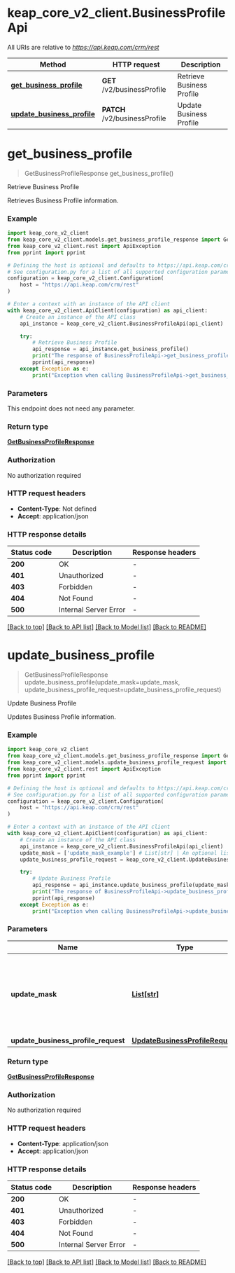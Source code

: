 # keap_core_v2_client.BusinessProfileApi

All URIs are relative to *https://api.keap.com/crm/rest*

Method | HTTP request | Description
------------- | ------------- | -------------
[**get_business_profile**](BusinessProfileApi.md#get_business_profile) | **GET** /v2/businessProfile | Retrieve Business Profile
[**update_business_profile**](BusinessProfileApi.md#update_business_profile) | **PATCH** /v2/businessProfile | Update Business Profile


# **get_business_profile**
> GetBusinessProfileResponse get_business_profile()

Retrieve Business Profile

Retrieves Business Profile information.

### Example


```python
import keap_core_v2_client
from keap_core_v2_client.models.get_business_profile_response import GetBusinessProfileResponse
from keap_core_v2_client.rest import ApiException
from pprint import pprint

# Defining the host is optional and defaults to https://api.keap.com/crm/rest
# See configuration.py for a list of all supported configuration parameters.
configuration = keap_core_v2_client.Configuration(
    host = "https://api.keap.com/crm/rest"
)

# Enter a context with an instance of the API client
with keap_core_v2_client.ApiClient(configuration) as api_client:
    # Create an instance of the API class
    api_instance = keap_core_v2_client.BusinessProfileApi(api_client)

    try:
        # Retrieve Business Profile
        api_response = api_instance.get_business_profile()
        print("The response of BusinessProfileApi->get_business_profile:\n")
        pprint(api_response)
    except Exception as e:
        print("Exception when calling BusinessProfileApi->get_business_profile: %s\n" % e)
```


### Parameters

This endpoint does not need any parameter.

### Return type

[**GetBusinessProfileResponse**](GetBusinessProfileResponse.md)

### Authorization

No authorization required

### HTTP request headers

 - **Content-Type**: Not defined
 - **Accept**: application/json

### HTTP response details

| Status code | Description | Response headers |
|-------------|-------------|------------------|
**200** | OK |  -  |
**401** | Unauthorized |  -  |
**403** | Forbidden |  -  |
**404** | Not Found |  -  |
**500** | Internal Server Error |  -  |

[[Back to top]](#) [[Back to API list]](../README.md#documentation-for-api-endpoints) [[Back to Model list]](../README.md#documentation-for-models) [[Back to README]](../README.md)

# **update_business_profile**
> GetBusinessProfileResponse update_business_profile(update_mask=update_mask, update_business_profile_request=update_business_profile_request)

Update Business Profile

Updates Business Profile information.

### Example


```python
import keap_core_v2_client
from keap_core_v2_client.models.get_business_profile_response import GetBusinessProfileResponse
from keap_core_v2_client.models.update_business_profile_request import UpdateBusinessProfileRequest
from keap_core_v2_client.rest import ApiException
from pprint import pprint

# Defining the host is optional and defaults to https://api.keap.com/crm/rest
# See configuration.py for a list of all supported configuration parameters.
configuration = keap_core_v2_client.Configuration(
    host = "https://api.keap.com/crm/rest"
)

# Enter a context with an instance of the API client
with keap_core_v2_client.ApiClient(configuration) as api_client:
    # Create an instance of the API class
    api_instance = keap_core_v2_client.BusinessProfileApi(api_client)
    update_mask = ['update_mask_example'] # List[str] | An optional list of properties to be updated. If set, only the provided properties will be updated and others will be skipped. (optional)
    update_business_profile_request = keap_core_v2_client.UpdateBusinessProfileRequest() # UpdateBusinessProfileRequest | businessProfile (optional)

    try:
        # Update Business Profile
        api_response = api_instance.update_business_profile(update_mask=update_mask, update_business_profile_request=update_business_profile_request)
        print("The response of BusinessProfileApi->update_business_profile:\n")
        pprint(api_response)
    except Exception as e:
        print("Exception when calling BusinessProfileApi->update_business_profile: %s\n" % e)
```


### Parameters


Name | Type | Description  | Notes
------------- | ------------- | ------------- | -------------
 **update_mask** | [**List[str]**](str.md)| An optional list of properties to be updated. If set, only the provided properties will be updated and others will be skipped. | [optional] 
 **update_business_profile_request** | [**UpdateBusinessProfileRequest**](UpdateBusinessProfileRequest.md)| businessProfile | [optional] 

### Return type

[**GetBusinessProfileResponse**](GetBusinessProfileResponse.md)

### Authorization

No authorization required

### HTTP request headers

 - **Content-Type**: application/json
 - **Accept**: application/json

### HTTP response details

| Status code | Description | Response headers |
|-------------|-------------|------------------|
**200** | OK |  -  |
**401** | Unauthorized |  -  |
**403** | Forbidden |  -  |
**404** | Not Found |  -  |
**500** | Internal Server Error |  -  |

[[Back to top]](#) [[Back to API list]](../README.md#documentation-for-api-endpoints) [[Back to Model list]](../README.md#documentation-for-models) [[Back to README]](../README.md)

